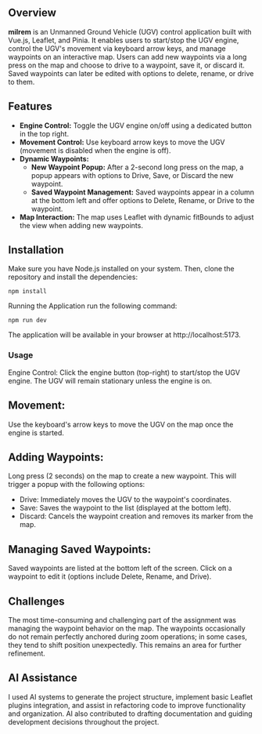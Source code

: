 ## Overview

**milrem** is an Unmanned Ground Vehicle (UGV) control application built with Vue.js, Leaflet, and Pinia. It enables users to start/stop the UGV engine, control the UGV's movement via keyboard arrow keys, and manage waypoints on an interactive map. Users can add new waypoints via a long press on the map and choose to drive to a waypoint, save it, or discard it. Saved waypoints can later be edited with options to delete, rename, or drive to them.

## Features

- **Engine Control:** Toggle the UGV engine on/off using a dedicated button in the top right.
- **Movement Control:** Use keyboard arrow keys to move the UGV (movement is disabled when the engine is off).
- **Dynamic Waypoints:**
    - **New Waypoint Popup:** After a 2-second long press on the map, a popup appears with options to Drive, Save, or Discard the new waypoint.
    - **Saved Waypoint Management:** Saved waypoints appear in a column at the bottom left and offer options to Delete, Rename, or Drive to the waypoint.
- **Map Interaction:** The map uses Leaflet with dynamic fitBounds to adjust the view when adding new waypoints.

## Installation

Make sure you have Node.js installed on your system. Then, clone the repository and install the dependencies:

```npm install```

Running the Application
run the following command:

```npm run dev```

The application will be available in your browser at http://localhost:5173.

### Usage
Engine Control:
Click the engine button (top-right) to start/stop the UGV engine. The UGV will remain stationary unless the engine is on.

## Movement:
Use the keyboard's arrow keys to move the UGV on the map once the engine is started.

## Adding Waypoints:
Long press (2 seconds) on the map to create a new waypoint. This will trigger a popup with the following options:

- Drive: Immediately moves the UGV to the waypoint's coordinates.
- Save: Saves the waypoint to the list (displayed at the bottom left).
- Discard: Cancels the waypoint creation and removes its marker from the map.

## Managing Saved Waypoints:
Saved waypoints are listed at the bottom left of the screen. Click on a waypoint to edit it (options include Delete, Rename, and Drive).

## Challenges
The most time-consuming and challenging part of the assignment was managing the waypoint behavior on the map. The waypoints occasionally do not remain perfectly anchored during zoom operations; in some cases, they tend to shift position unexpectedly. This remains an area for further refinement.

## AI Assistance
I used AI systems to generate the project structure, implement basic Leaflet plugins integration, and assist in refactoring code to improve functionality and organization. AI also contributed to drafting documentation and guiding development decisions throughout the project.
